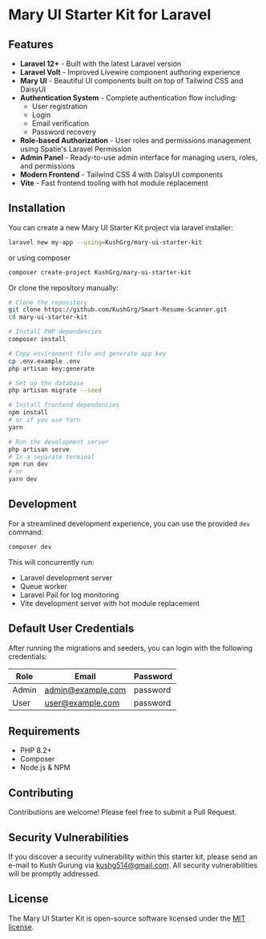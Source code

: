 # Mary UI Starter Kit for Laravel
## Features

- **Laravel 12+** - Built with the latest Laravel version
- **Laravel Volt** - Improved Livewire component authoring experience
- **Mary UI** - Beautiful UI components built on top of Tailwind CSS and DaisyUI
- **Authentication System** - Complete authentication flow including:
  - User registration
  - Login
  - Email verification
  - Password recovery
- **Role-based Authorization** - User roles and permissions management using Spatie's Laravel Permission
- **Admin Panel** - Ready-to-use admin interface for managing users, roles, and permissions
- **Modern Frontend** - Tailwind CSS 4 with DaisyUI components
- **Vite** - Fast frontend tooling with hot module replacement

## Installation

You can create a new Mary UI Starter Kit project via laravel installer:

```bash
laravel new my-app --using=KushGrg/mary-ui-starter-kit
```

or using composer

```bash
composer create-project KushGrg/mary-ui-starter-kit
```

Or clone the repository manually:

```bash
# Clone the repository
git clone https://github.com/KushGrg/Smart-Resume-Scanner.git
cd mary-ui-starter-kit

# Install PHP dependencies
composer install

# Copy environment file and generate app key
cp .env.example .env
php artisan key:generate

# Set up the database
php artisan migrate --seed

# Install frontend dependencies
npm install
# or if you use Yarn
yarn

# Run the development server
php artisan serve
# In a separate terminal
npm run dev
# or
yarn dev
```

## Development

For a streamlined development experience, you can use the provided `dev` command:

```bash
composer dev
```

This will concurrently run:

- Laravel development server
- Queue worker
- Laravel Pail for log monitoring
- Vite development server with hot module replacement

## Default User Credentials

After running the migrations and seeders, you can login with the following credentials:

| Role  | Email             | Password |
|-------|-------------------|----------|
| Admin | admin@example.com | password |
| User  | user@example.com  | password |

## Requirements

- PHP 8.2+
- Composer
- Node.js & NPM

## Contributing

Contributions are welcome! Please feel free to submit a Pull Request.

## Security Vulnerabilities

If you discover a security vulnerability within this starter kit, please send an e-mail to Kush Gurung via [kushg514@gmail.com](mailto:kushg514@gmail.com). All security vulnerabilities will be promptly addressed.

## License

The Mary UI Starter Kit is open-source software licensed under the [MIT license](https://raw.githubusercontent.com/KushGrg/mary-ui-starter-kit/refs/heads/main/LICENSE).
